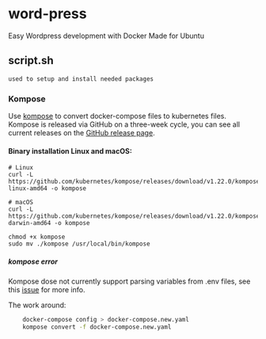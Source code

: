 # word-press
Easy Wordpress development with Docker
Made for Ubuntu

## script.sh
    used to setup and install needed packages


### Kompose

Use [kompose](https://github.com/kubernetes/kompose) to convert docker-compose files to kubernetes files. 
Kompose is released via GitHub on a three-week cycle, you can see all current releases on the [GitHub release page](https://github.com/kubernetes/kompose/releases).

#### Binary installation Linux and macOS:
    # Linux
    curl -L https://github.com/kubernetes/kompose/releases/download/v1.22.0/kompose-linux-amd64 -o kompose
    
    # macOS
    curl -L https://github.com/kubernetes/kompose/releases/download/v1.22.0/kompose-darwin-amd64 -o kompose
    
    chmod +x kompose
    sudo mv ./kompose /usr/local/bin/kompose


##### kompose error

Kompose dose not currently support parsing variables from .env files, see this [issue](https://github.com/kubernetes/kompose/issues/1289) for more info.

The work around:
```sh
    docker-compose config > docker-compose.new.yaml
    kompose convert -f docker-compose.new.yaml
```
